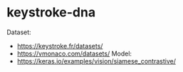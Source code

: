 # keystroke-dna
Dataset: 
- https://keystroke.fr/datasets/
- https://vmonaco.com/datasets/
Model:
- https://keras.io/examples/vision/siamese_contrastive/